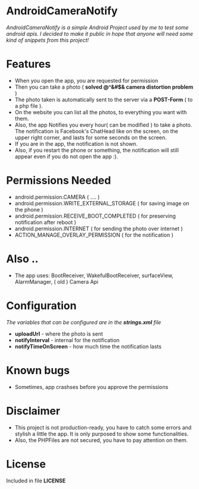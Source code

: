 # AndroidCameraNotify
*AndroidCameraNotify is a simple Android Project used by me to test some android apis.
I decided to make it public in hope that anyone will need some kind of snippets from this project!*

# Features
- When you open the app, you are requested for permission
- Then you can take a photo ( **solved @^&#$& camera distortion problem** )
- The photo taken is automatically sent to the server via a **POST-Form** ( to a php file ).
- On the website you can list all the photos, to everything you want with them.
- Also, the app Notifies you every hour( can be modified ) to take a photo. The notification is Facebook's ChatHead like on the screen, on the upper right corner, and lasts for some seconds on the screen.
- If you are in the app, the notification is not shown.
- Also, if you restart the phone or something, the notification will still appear even if you do not open the app :).

# Permissions Needed

- android.permission.CAMERA ( .... )
- android.permission.WRITE_EXTERNAL_STORAGE ( for saving image on the phone )
- android.permission.RECEIVE_BOOT_COMPLETED ( for preserving notification after reboot )
- android.permission.INTERNET ( for sending the photo over internet )
- ACTION_MANAGE_OVERLAY_PERMISSION ( for the notification )

# Also ..

- The app uses: BootReceiver, WakefulBootReceiver, surfaceView, AlarmManager, ( old ) Camera Api

# Configuration
*The variables that can be configured are in the **strings.xml** file*

- **uploadUrl** - where the photo is sent
- **notifyInterval** - internal for the notification
- **notifyTimeOnScreen** - how much time the notification lasts

# Known bugs

- Sometimes, app crashses before you approve the permissions

# Disclaimer

- This project is not production-ready, you have to catch some errors and stylish a little the app. It is only purposed to show some functionalities.
- Also, the PHPFiles are not secured, you have to pay attention on them.

# License

Included in file **LICENSE**
